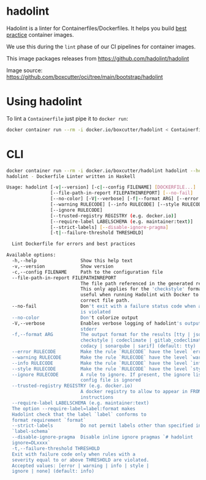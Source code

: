# hadolint

Hadolint is a linter for Containerfiles/Dockerfiles. It helps you build [best practice](https://docs.docker.com/develop/develop-images/dockerfile_best-practices/) container images. 

We use this during the `lint` phase of our CI pipelines for container images.

This image packages releases from https://github.com/hadolint/hadolint

Image source: https://github.com/boxcutter/oci/tree/main/bootstrap/hadolint

# Using hadolint

To lint a `Containerfile` just pipe it to `docker run`:

```bash
docker container run --rm -i docker.io/boxcutter/hadolint < Containerfile
```

# CLI

```bash
docker container run --rm -i docker.io/boxcutter/hadolint hadolint --help
hadolint - Dockerfile Linter written in Haskell

Usage: hadolint [-v|--version] [-c|--config FILENAME] [DOCKERFILE...]
                [--file-path-in-report FILEPATHINREPORT] [--no-fail]
                [--no-color] [-V|--verbose] [-f|--format ARG] [--error RULECODE]
                [--warning RULECODE] [--info RULECODE] [--style RULECODE]
                [--ignore RULECODE]
                [--trusted-registry REGISTRY (e.g. docker.io)]
                [--require-label LABELSCHEMA (e.g. maintainer:text)]
                [--strict-labels] [--disable-ignore-pragma]
                [-t|--failure-threshold THRESHOLD]

  Lint Dockerfile for errors and best practices

Available options:
  -h,--help                Show this help text
  -v,--version             Show version
  -c,--config FILENAME     Path to the configuration file
  --file-path-in-report FILEPATHINREPORT
                           The file path referenced in the generated report.
                           This only applies for the 'checkstyle' format and is
                           useful when running Hadolint with Docker to set the
                           correct file path.
  --no-fail                Don't exit with a failure status code when any rule
                           is violated
  --no-color               Don't colorize output
  -V,--verbose             Enables verbose logging of hadolint's output to
                           stderr
  -f,--format ARG          The output format for the results [tty | json |
                           checkstyle | codeclimate | gitlab_codeclimate | gnu |
                           codacy | sonarqube | sarif] (default: tty)
  --error RULECODE         Make the rule `RULECODE` have the level `error`
  --warning RULECODE       Make the rule `RULECODE` have the level `warning`
  --info RULECODE          Make the rule `RULECODE` have the level `info`
  --style RULECODE         Make the rule `RULECODE` have the level `style`
  --ignore RULECODE        A rule to ignore. If present, the ignore list in the
                           config file is ignored
  --trusted-registry REGISTRY (e.g. docker.io)
                           A docker registry to allow to appear in FROM
                           instructions
  --require-label LABELSCHEMA (e.g. maintainer:text)
  The option --require-label=label:format makes
  Hadolint check that the label `label` conforms to
  format requirement `format`
  --strict-labels          Do not permit labels other than specified in
  `label-schema`
  --disable-ignore-pragma  Disable inline ignore pragmas `# hadolint
  ignore=DLxxxx`
  -t,--failure-threshold THRESHOLD
  Exit with failure code only when rules with a
  severity equal to or above THRESHOLD are violated.
  Accepted values: [error | warning | info | style |
  ignore | none] (default: info)
```